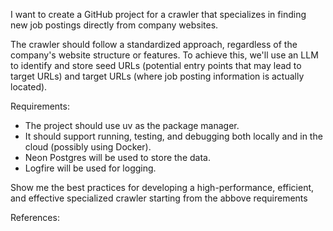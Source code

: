 I want to create a GitHub project for a crawler that specializes in finding new job postings directly from company websites.

The crawler should follow a standardized approach, regardless of the company's website structure or features. To achieve this, we'll use an LLM to identify and store seed URLs (potential entry points that may lead to target URLs) and target URLs (where job posting information is actually located).


Requirements:
- The project should use uv as the package manager.
- It should support running, testing, and debugging both locally and in the cloud (possibly using Docker).
- Neon Postgres will be used to store the data.
- Logfire will be used for logging.

Show me the best practices for developing a high-performance, efficient, and effective specialized crawler starting from the abbove requirements


References:

